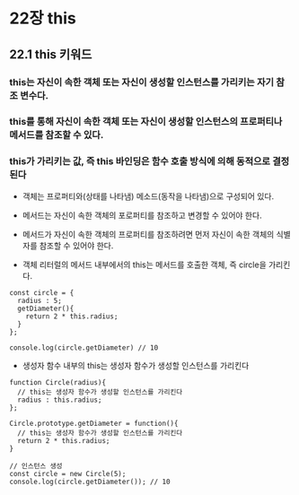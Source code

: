 # 22장 this

## 22.1 this 키워드

### this는 자신이 속한 객체 또는 자신이 생성할 인스턴스를 가리키는 자기 참조 변수다. 
### this를 통해 자신이 속한 객체 또는 자신이 생성할 인스턴스의 프로퍼티나 메서드를 참조할 수 있다.
### this가 가리키는 값, 즉 this 바인딩은 함수 호출 방식에 의해 동적으로 결정된다


- 객체는 프로퍼티와(상태를 나타냄) 메소드(동작을 나타냄)으로 구성되어 있다.
- 메서드는 자신이 속한 객체의 포로퍼티를 참조하고 변경할 수 있어야 한다. 
- 메서드가 자신이 속한 객체의 프로퍼티를 참조하려면 먼저 자신이 속한 객체의 식별자를 참조할 수 있어야 한다.

- 객체 리터럴의 메서드 내부에서의 this는 메서드를 호출한 객체, 즉 circle을 가리킨다.
```Js
const circle = {
  radius : 5;
  getDiameter(){
    return 2 * this.radius;
  }
};

console.log(circle.getDiameter) // 10
```

- 생성자 함수 내부의 this는 생성자 함수가 생성할 인스턴스를 가리킨다

```Js
function Circle(radius){
  // this는 생성자 함수가 생성할 인스턴스를 가리킨다
  radius : this.radius;
};

Circle.prototype.getDiameter = function(){
  // this는 생성자 함수가 생성할 인스턴스를 가리킨다
  return 2 * this.radius;
}

// 인스턴스 생성 
const circle = new Circle(5);
console.log(circle.getDiameter()); // 10

```
